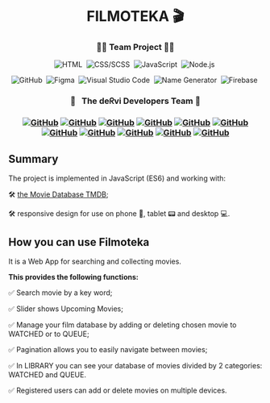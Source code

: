 <h1 align="center">  FILMOTEKA 🎬 </h1>
<h3 align="center"> 👨‍💻 Team Project 👩‍💻 </h3>
<span align="center"> 
  
![HTML](https://img.shields.io/badge/-HTML-05122A?style=flat&logo=HTML5)&nbsp;
![CSS/SCSS](https://img.shields.io/badge/-CSS-05122A?style=flat&logo=CSS3&logoColor=1572B6)&nbsp;
![JavaScript](https://img.shields.io/badge/-JavaScript-05122A?style=flat&logo=javascript)&nbsp;
![Node.js](https://img.shields.io/badge/-Node.js-05122A?style=flat&logo=Node.js)&nbsp;
  
![GitHub](https://img.shields.io/badge/-GitHub-05122A?style=flat&logo=github)&nbsp;
![Figma](https://img.shields.io/badge/-Figma-05122A?style=flat&logo=figma)&nbsp;
![Visual Studio Code](https://img.shields.io/badge/-Visual%20Studio%20Code-05122A?style=flat&logo=visual-studio-code&logoColor=007ACC)&nbsp;
![Name Generator](https://img.shields.io/badge/-Name%20Genegator-05122A?style=flat&logo=name-generator&logoColor=007ACC)&nbsp;
![Firebase](https://img.shields.io/badge/-Firebase-05122A?style=flat&logo=firebase)&nbsp;

</span>

<h3 align="center"> 🚀 &nbsp; The deᖇvi Developers Team   🚀 <h3>
<span align="center"> 
  
<a align="center" href="https://github.com/sigizmunde">![GitHub](https://img.shields.io/badge/-Illya-05122A?style=for-the-badge&logo=github)</a>
<a align="center" href="https://github.com/alestrella">![GitHub](https://img.shields.io/badge/-Alexandra-05122A?style=for-the-badge&logo=github)</a>
<a align="center" href="https://github.com/ShenyaLipinsky">![GitHub](https://img.shields.io/badge/-Yevhen-05122A?style=for-the-badge&logo=github)</a>
<a align="center" href="https://github.com/Shan-Vision">![GitHub](https://img.shields.io/badge/-Shan-05122A?style=for-the-badge&logo=github)</a>
<a align="center" href="https://github.com/LagodaAnna">![GitHub](https://img.shields.io/badge/-Anna-05122A?style=for-the-badge&logo=github)</a>
<a align="center" href="https://github.com/Sergeevi44">![GitHub](https://img.shields.io/badge/-Oleksii-05122A??style=for-the-badge&logo=github)</a>
<a align="center" href="https://github.com/belinskiy-and">![GitHub](https://img.shields.io/badge/-Andrew-05122A?style=for-the-badge&logo=github)</a>
<a align="center" href="https://github.com/Serhii1727">![GitHub](https://img.shields.io/badge/-Serhii-05122A?style=for-the-badge&logo=github)</a>
<a align="center" href="https://github.com/elenbond">![GitHub](https://img.shields.io/badge/-Olena-05122A?style=for-the-badge&logo=github)</a>
<a align="center" href="https://github.com/SeregikPro">![GitHub](https://img.shields.io/badge/-Sergii-05122A?style=for-the-badge&logo=github)</a>
<a align="center" href="https://github.com/Yauheni2021">![GitHub](https://img.shields.io/badge/-Yauheni-05122A?style=for-the-badge&logo=github)</a>

</span>

## Summary

The project is implemented in JavaScript (ES6) and working with:

🛠 [the Movie Database TMDB](https://www.themoviedb.org/);

🛠 responsive design for use on phone 📱, tablet 📟 and desktop 💻.

## How you can use Filmoteka

It is a Web App for searching and collecting movies.

**This provides the following functions:**

✅ Search movie by a key word;

✅ Slider shows Upcoming Movies;

✅ Manage your film database by adding or deleting chosen movie to WATCHED or to
QUEUE;

✅ Pagination allows you to easily navigate between movies;

✅ In LIBRARY you can see your database of movies divided by 2 categories:
WATCHED and QUEUE.

✅ Registered users can add or delete movies on multiple devices.
